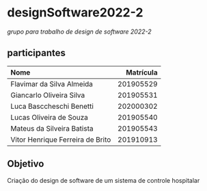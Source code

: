 # designSoftware2022-2
_grupo para trabalho de design de software 2022-2_
## participantes

|  Nome | Matrícula   |
| :--- | ---: |
| Flavimar da Silva Almeida  | 201905529 |
| Giancarlo Oliveira Silva   | 201905531 |
| Luca Basccheschi Benetti   | 202000302 |
| Lucas Oliveira de Souza    | 201905540 |
| Mateus da Silveira Batista | 201905543 |
| Vitor Henrique Ferreira de Brito | 201910913 |

## Objetivo
Criação do design de software de um sistema de controle  hospitalar 
